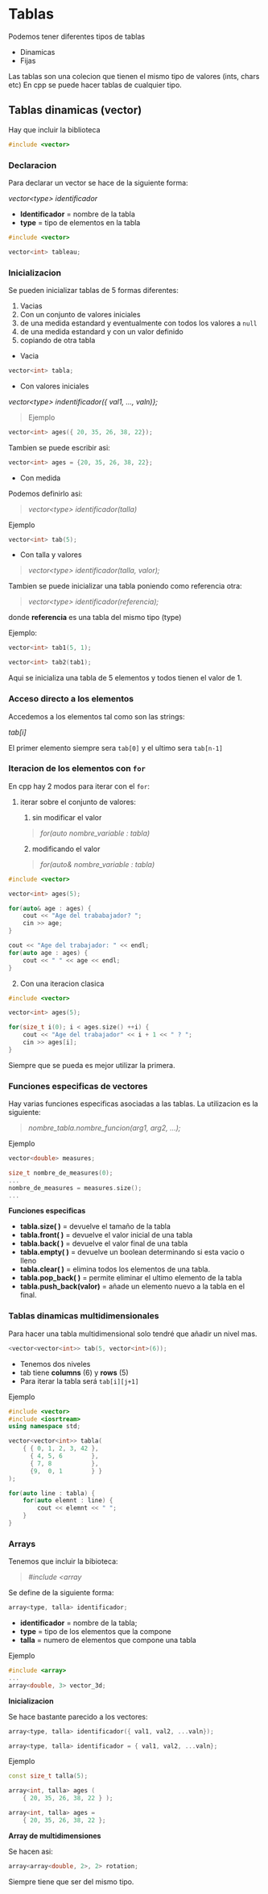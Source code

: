# Tablas

Podemos tener diferentes tipos de tablas

- Dinamicas
- Fijas

Las tablas son una colecion que tienen el mismo tipo de valores (ints, chars etc)
En cpp se puede hacer tablas de cualquier tipo.

## Tablas dinamicas (vector)

Hay que incluir la biblioteca

```cpp
#include <vector>
```

### Declaracion

Para declarar un vector se hace de la siguiente forma:

    
*vector\<type>* *identificador*

- **Identificador** = nombre de la tabla
- **type** = tipo de elementos en la tabla

```cpp
#include <vector>

vector<int> tableau;
```

### Inicializacion

Se pueden inicializar tablas de 5 formas diferentes:

1. Vacias
2. Con un conjunto de valores iniciales
3. de una medida estandard y eventualmente con todos los valores a `null`
4. de una medida estandard y con un valor definido 
5. copiando de otra tabla

- Vacia
```cpp
vector<int> tabla;
```
- Con valores iniciales

*vector\<type> indentificador({ val1, ..., valn)};*

> Ejemplo
```cpp
vector<int> ages({ 20, 35, 26, 38, 22});
```
Tambien se puede escribir asi:
```cpp
vector<int> ages = {20, 35, 26, 38, 22};
```
- Con medida

Podemos definirlo asi:
> *vector\<type> identificador(talla)*

Ejemplo
```cpp
vector<int> tab(5);
```
- Con talla y valores

> *vector\<type> identificador(talla, valor);*

Tambien se puede inicializar una tabla poniendo como referencia otra:

> *vector\<type> identificador(referencia);*

donde **referencia** es una tabla del mismo tipo (type)

Ejemplo:
```cpp
vector<int> tab1(5, 1);

vector<int> tab2(tab1);
```
Aqui se inicializa una tabla de 5 elementos y todos tienen el valor de 1.

### Acceso directo a los elementos

Accedemos a los elementos tal como son las strings:

*tab[i]*

El primer elemento siempre sera `tab[0]` y el ultimo sera `tab[n-1]`

### Iteracion de los elementos con `for`

En cpp hay 2 modos para iterar con el `for`:

1. iterar sobre el conjunto de valores:

    1. sin modificar el valor
    > *for(auto  nombre_variable : tabla)* 
    2. modificando el valor
    > *for(auto&  nombre_variable : tabla)* 

```cpp
#include <vector>

vector<int> ages(5);

for(auto& age : ages) {
    cout << "Age del trababajador? ";
    cin >> age;
}

cout << "Age del trabajador: " << endl;
for(auto age : ages) {
    cout << " " << age << endl;
}
```

2. Con una iteracion clasica
```cpp
#include <vector>

vector<int> ages(5);

for(size_t i(0); i < ages.size() ++i) {
    cout << "Age del trabajador" << i + 1 << " ? ";
    cin >> ages[i];
}
```
Siempre que se pueda es mejor utilizar la primera. 

### Funciones especificas de vectores
Hay varias funciones especificas asociadas a las tablas.
La utilizacion es la siguiente:

> *nombre_tabla.nombre_funcion(arg1, arg2, ...);*

Ejemplo
```cpp
vector<double> measures;

size_t nombre_de_measures(0);
...
nombre_de_measures = measures.size();
...
```
**Funciones especificas**

- **tabla.size( )** = devuelve el tamaño de la tabla
- **tabla.front( )** = devuelve el valor inicial de una tabla
- **tabla.back( )** = devuelve el valor final de una tabla
- **tabla.empty( )** = devuelve un boolean determinando si esta vacio o lleno
- **tabla.clear( )** = elimina todos los elementos de una tabla.
- **tabla.pop_back( )** = permite eliminar el ultimo elemento de la tabla
- **tabla.push_back(valor)** = añade un elemento nuevo a la tabla en el final.

### Tablas dinamicas multidimensionales

Para hacer una tabla multidimensional solo tendré que añadir un nivel mas.
```cpp
<vector<vector<int>> tab(5, vector<int>(6));
```
- Tenemos dos niveles
- tab tiene **columns** (6) y **rows** (5)
- Para iterar la tabla será `tab[i][j+1]`

Ejemplo
```cpp
#include <vector>
#include <iosrtream>
using namespace std;

vector<vector<int>> tabla(
    { { 0, 1, 2, 3, 42 },
      { 4, 5, 6        },
      { 7, 8           },
      {9,  0, 1        } }
);

for(auto line : tabla) {
    for(auto elemnt : line) {
        cout << elemnt << " ";
    }
}
```

### Arrays
Tenemos que incluir la bibioteca:

> *#include <array*

Se define de la siguiente forma:
```cpp
array<type, talla> identificador;
```
- **identificador** = nombre de la tabla;
- **type** = tipo de los elementos que la compone
- **talla** = numero de elementos que compone una tabla

Ejemplo
```cpp
#include <array>
...
array<double, 3> vector_3d;
```
**Inicializacion**

Se hace bastante parecido a los vectores:

```cpp
array<type, talla> identificador({ val1, val2, ...valn});

array<type, talla> identificador = { val1, val2, ...valn};
```

Ejemplo
```cpp
const size_t talla(5);

array<int, talla> ages (
    { 20, 35, 26, 38, 22 } );

array<int, talla> ages = 
    { 20, 35, 26, 38, 22 };
```

**Array de multidimensiones**

Se hacen asi:
```cpp
array<array<double, 2>, 2> rotation;
```
Siempre tiene que ser del mismo tipo.

[img]: https://github.com/Gogiu23/Cpp-course/tree/main/Images/RESUM





